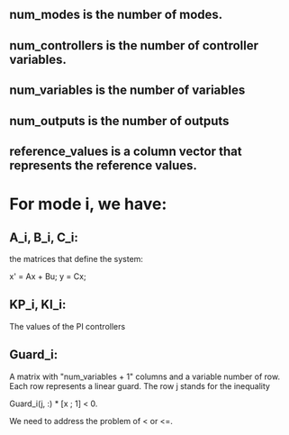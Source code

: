 ## num_modes is the number of modes.
## num_controllers is the number of controller variables.
## num_variables is the number of variables
## num_outputs is the number of outputs
## reference_values is a column vector that represents the reference values.
# For mode i, we have:
## A_i, B_i, C_i: 
the matrices that define the system:

x' = Ax + Bu;
y = Cx;

## KP_i, KI_i:
The values of the PI controllers

## Guard_i:
A matrix with "num_variables + 1" columns and a variable number of row.
Each row represents a linear guard. The row j stands for the inequality

Guard_i(j, :) * [x ; 1] < 0.
 
We need to address the problem of < or <=.